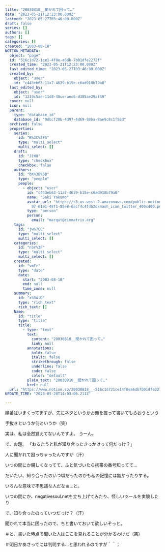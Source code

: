 ```yaml
---
title: "20030818__聞かれて困って…"
date: "2023-05-21T12:23:00.000Z"
lastmod: "2023-05-27T03:46:00.000Z"
draft: false
series: []
authors: []
tags: []
categories: []
created: "2003-08-18"
NOTION_METADATA:
  object: "page"
  id: "516c1d72-1ce1-4f0e-a6db-7b01dfe2272f"
  created_time: "2023-05-21T12:23:00.000Z"
  last_edited_time: "2023-05-27T03:46:00.000Z"
  created_by:
    object: "user"
    id: "c443eb63-11a7-4629-b15e-c6ad918b79a0"
  last_edited_by:
    object: "user"
    id: "1219c5ae-11d8-48ce-aec6-d385ae29af49"
  cover: null
  icon: null
  parent:
    type: "database_id"
    database_id: "9dbcf20b-4d97-4d69-98ba-8ae9c8c1f58d"
  archived: false
  properties:
    series:
      id: "B%3C%3FS"
      type: "multi_select"
      multi_select: []
    draft:
      id: "JiWU"
      type: "checkbox"
      checkbox: false
    authors:
      id: "bK%3B%5B"
      type: "people"
      people:
        - object: "user"
          id: "c443eb63-11a7-4629-b15e-c6ad918b79a0"
          name: "Saki Yakumo"
          avatar_url: "https://s3-us-west-2.amazonaws.com/public.notion-static.com/3ad1c4\
            97-61e1-48f1-85e8-6acf4c4fdb2d/maoh_icon_twitter_400x400.png"
          type: "person"
          person:
            email: "marqut@ziomatrix.org"
    tags:
      id: "jw%7CC"
      type: "multi_select"
      multi_select: []
    categories:
      id: "nbY%3F"
      type: "multi_select"
      multi_select: []
    created:
      id: "vmFr"
      type: "date"
      date:
        start: "2003-08-18"
        end: null
        time_zone: null
    summary:
      id: "x%3AlD"
      type: "rich_text"
      rich_text: []
    Name:
      id: "title"
      type: "title"
      title:
        - type: "text"
          text:
            content: "20030818__聞かれて困って…"
            link: null
          annotations:
            bold: false
            italic: false
            strikethrough: false
            underline: false
            code: false
            color: "default"
          plain_text: "20030818__聞かれて困って…"
          href: null
  url: "https://www.notion.so/20030818__-516c1d721ce14f0ea6db7b01dfe2272f"
UPDATE_TIME: "2023-05-28T14:03:06.211Z"

---
```

<link rel="stylesheet" href="https://cdn.jsdelivr.net/npm/katex@0.16.2/dist/katex.min.css" integrity="sha384-bYdxxUwYipFNohQlHt0bjN/LCpueqWz13HufFEV1SUatKs1cm4L6fFgCi1jT643X" crossorigin="anonymous">


順番狂いまくってますが、先にネタというかお題を振って書いてもらおうという


手抜きというか何というか（笑）


実は、私は全然覚えてないんですよ。 うーん。


で、お題。 「おるたうと私が知り合ったきっかけって何だっけ？」


人に聞かれて困っちゃったんですが（汗）


いつの間にか親しくなってて、ふと気づいたら携帯の番号知ってて…


だいたい、知り合ったのいつ頃だったのかも私の記憶には無かったりする。


いろんな意味で不思議な人だなぁ…と。


いつの間にか、negativesoul.netを立ち上げてみたり、怪しいツールを実験したり


で、知り合ったのっていつだっけ？（汗）


聞かれて本当に困ったので、ちと書いておいて欲しいぞっと。


＃と、書いた時点で聞いた人はここを見れることが分かるわけだ（笑）


＃明日かあさってには判明する…と思われるのですが＾＾；

